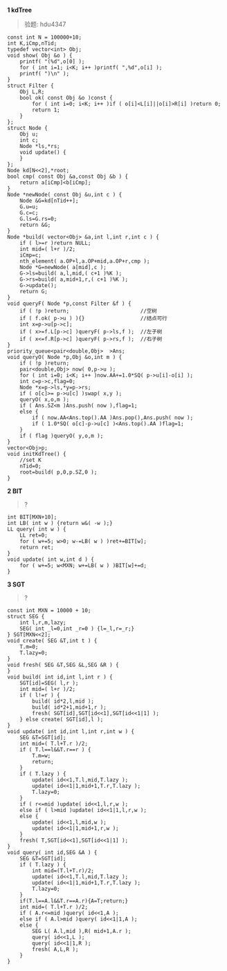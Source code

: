 **1 kdTree**
>验题: hdu4347

	const int N = 100000+10;
	int K,iCmp,nTid;
	typedef vector<int> Obj;
	void show( Obj &o ) {
		printf( "(%d",o[0] );
		for ( int i=1; i<K; i++ )printf( ",%d",o[i] );
		printf( ")\n" );
	}
	struct Filter {
		Obj L,R;
		bool ok( const Obj &o )const {
			for ( int i=0; i<K; i++ )if ( o[i]<L[i]||o[i]>R[i] )return 0;
			return 1;
		}
	};
	struct Node {
		Obj u;
		int c;
		Node *ls,*rs;
		void update() {
		}
	};
	Node kd[N<<2],*root;
	bool cmp( const Obj &a,const Obj &b ) {
		return a[iCmp]<b[iCmp];
	}
	Node *newNode( const Obj &u,int c ) {
		Node &G=kd[nTid++];
		G.u=u;
		G.c=c;
		G.ls=G.rs=0;
		return &G;
	}
	Node *build( vector<Obj> &a,int l,int r,int c ) {
		if ( l>=r )return NULL;
		int mid=( l+r )/2;
		iCmp=c;
		nth_element( a.OP+l,a.OP+mid,a.OP+r,cmp );
		Node *G=newNode( a[mid],c );
		G->ls=build( a,l,mid,( c+1 )%K );
		G->rs=build( a,mid+1,r,( c+1 )%K );
		G->update();
		return G;
	}
	void queryF( Node *p,const Filter &f ) {
		if ( !p )return;                       //空树
		if ( f.ok( p->u ) ){}                  //结点可行
		int x=p->u[p->c];
		if ( x>=f.L[p->c] )queryF( p->ls,f );  //左子树
		if ( x<=f.R[p->c] )queryF( p->rs,f );  //右子树
	}
	priority_queue<pair<double,Obj>  >Ans;
	void queryO( Node *p,Obj &o,int m ) {
		if ( !p )return;
		pair<double,Obj> now( 0,p->u );
		for ( int i=0; i<K; i++ )now.AA+=1.0*SQ( p->u[i]-o[i] );
		int c=p->c,flag=0;
		Node *x=p->ls,*y=p->rs;
		if ( o[c]>= p->u[c] )swap( x,y );
		queryO( x,o,m );
		if ( Ans.SZ<m )Ans.push( now ),flag=1;
		else {
			if ( now.AA<Ans.top().AA )Ans.pop(),Ans.push( now );
			if ( 1.0*SQ( o[c]-p->u[c] )<Ans.top().AA )flag=1;
		}
		if ( flag )queryO( y,o,m );
	}
	vector<Obj>p;
	void initKdTree() {
		//set K
		nTid=0;
		root=build( p,0,p.SZ,0 );
	}

**2 BIT**
>?

	int BIT[MXN+10];
	int LB( int w ) {return w&( -w );}
	LL query( int w ) {
		LL ret=0;
		for ( w+=5; w>0; w-=LB( w ) )ret+=BIT[w];
		return ret;
	}
	void update( int w,int d ) {
		for ( w+=5; w<MXN; w+=LB( w ) )BIT[w]+=d;
	}

**3 SGT**
>?

	const int MXN = 10000 + 10;
	struct SEG {
		int l,r,m,lazy;
		SEG( int _l=0,int _r=0 ) {l=_l,r=_r;}
	} SGT[MXN<<2];
	void create( SEG &T,int t ) {
		T.m=0;
		T.lazy=0;
	}
	void fresh( SEG &T,SEG &L,SEG &R ) {
	}
	void build( int id,int l,int r ) {
		SGT[id]=SEG( l,r );
		int mid=( l+r )/2;
		if ( l!=r ) {
			build( id*2,l,mid );
			build( id*2+1,mid+1,r );
			fresh( SGT[id],SGT[id<<1],SGT[id<<1|1] );
		} else create( SGT[id],l );
	}
	void update( int id,int l,int r,int w ) {
		SEG &T=SGT[id];
		int mid=( T.l+T.r )/2;
		if ( T.l==l&&T.r==r ) {
			T.m=w;
			return;
		}
		if ( T.lazy ) {
			update( id<<1,T.l,mid,T.lazy );
			update( id<<1|1,mid+1,T.r,T.lazy );
			T.lazy=0;
		}
		if ( r<=mid )update( id<<1,l,r,w );
		else if ( l>mid )update( id<<1|1,l,r,w );
		else {
			update( id<<1,l,mid,w );
			update( id<<1|1,mid+1,r,w );
		}
		fresh( T,SGT[id<<1],SGT[id<<1|1] );
	}
	void query( int id,SEG &A ) {
		SEG &T=SGT[id];
		if ( T.lazy ) {
			int mid=(T.l+T.r)/2;
			update( id<<1,T.l,mid,T.lazy );
			update( id<<1|1,mid+1,T.r,T.lazy );
			T.lazy=0;
		}
		if(T.l==A.l&&T.r==A.r){A=T;return;}
		int mid=( T.l+T.r )/2;
		if ( A.r<=mid )query( id<<1,A );
		else if ( A.l>mid )query( id<<1|1,A );
		else {
			SEG L( A.l,mid ),R( mid+1,A.r );
			query( id<<1,L );
			query( id<<1|1,R );
			fresh( A,L,R );
		}
	}

